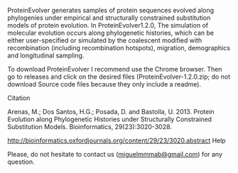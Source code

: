 ProteinEvolver generates samples of protein sequences evolved along phylogenies under empirical and structurally constrained substitution models of protein evolution. 
In ProteinEvolver1.2.0, The simulation of molecular evolution occurs along phylogenetic histories, which can be either user-specified or simulated by the coalescent modified with recombination (including recombination hotspots), migration, demographics and longitudinal sampling.

To download ProteinEvolver I recommend use the Chrome browser. Then go to releases and click on the desired files (ProteinEvolver-1.2.0.zip; do not download Source code files because they only include a readme).


Citation

Arenas, M.; Dos Santos, H.G.; Posada, D. and Bastolla, U. 2013. Protein Evolution along Phylogenetic Histories under Structurally Constrained Substitution Models. Bioinformatics, 29(23):3020-3028.

http://bioinformatics.oxfordjournals.org/content/29/23/3020.abstract
Help

Please, do not hesitate to contact us (miguelmmmab@gmail.com) for any question. 
